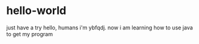 # hello-world
just have a try
hello, humans
i'm ybfqdj. now i am learning how to use java to get my program
